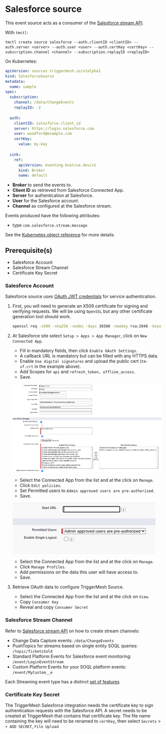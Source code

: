 # Salesforce source

This event source acts as a consumer of the [Salesforce stream API][salesforce-stream-api-docs].

With `tmctl`:

```
tmctl create source salesforce --auth.clientID <clientID> --auth.server <server> --auth.user <user> --auth.certKey <certKey> --subscription.channel <channel> --subscription.replayID <replayID>
```

On Kubernetes:

```yaml
apiVersion: sources.triggermesh.io/v1alpha1
kind: SalesforceSource
metadata:
  name: sample
spec:
  subscription:
    channel: /data/ChangeEvents
    replayID: -2

  auth:
    clientID: salesforce.client_id
    server: https://login.salesforce.com
    user: woodford@example.com
    certKey:
      value: my-key

  sink:
    ref:
      apiVersion: eventing.knative.dev/v1
      kind: Broker
      name: default
```

- **Broker** to send the events to.
- **Client ID** as retrieved from Salesforce Connected App.
- **Server** for authentication at Salesforce.
- **User** for the Salesforce account.
- **Channel** as configured at the Salesforce stream.

Events produced have the following attributes:

* type `com.salesforce.stream.message`

See the [Kubernetes object reference](../../reference/sources/#sources.triggermesh.io/v1alpha1.SalesforceSource) for more details.

## Prerequisite(s)

- Salesforce Account
- Salesforce Stream Channel
- Certificate Key Secret

### Salesforce Account

Salesforce source uses [OAuth JWT credentials][salesforce-oauth-jwt] for service authentication.

1. First, you will need to generate an X509 certificate for signing and verifying requests.
We will be using `OpenSSL` but any other certificate generation tool should work.

    ```sh
    openssl req -x509 -sha256 -nodes -days 36500 -newkey rsa:2048 -keyout tm-sf.key -out tm-sf.crt
    ```

1. At Salesforce site select `Setup > Apps > App Manager`, click on `New Connected App`.

    - Fill in mandatory fields, then click `Enable OAuth Settings`.
    - A callback URL is mandatory but can be filled with any HTTPS data.
    - Enable `Use digital signatures` and upload the public cert (`tm-sf.crt` in the example above).
    - Add Scopes for `api` and `refresh_token, offline_access`.
    - Save.

    ![Salesforce connected app](../assets/images/salesforce/salesforce-connected-app.png)

    - Select the Connected App from the list and at the click on `Manage`.
    - Click `Edit policies`.
    - Set Permitted users to `Admin approved users are pre-authorized`.
    - Save.

    ![Connected app policies](../assets/images/salesforce/connected-app-policies.png)

    - Select the Connected App from the list and at the click on `Manage`.
    - Click `Manage Profiles`.
    - Add permissions on the data this user will have access to.
    - Save.

1. Retrieve OAuth data to configure TriggerMesh Source.

   - Select the Connected App from the list and at the click on `View`.
   - Copy `Consumer Key`
   - Reveal and copy `Consumer Secret`

### Salesforce Stream Channel

Refer to [Salesforce stream API][salesforce-stream-api-docs] on how to create stream channels:

- Change Data Capture events: `/data/ChangeEvents`
- PushTopics for streams based on single entity SOQL queries: `/topic/TicketsSold`
- Standard Platform Events for Salesforce event monitoring: `/event/LoginEventStream`
- Custom Platform Events for your SOQL platform events: `/event/MyCustom__e`

Each Streaming event type has a distinct [set of features][salesroce-event-features]

### Certificate Key Secret

The TriggerMesh Salesforce integration needs the certificate key to sign authentication requests with the Salesforce API.
A secret needs to be created at TriggerMesh that contains that certificate key.
The file name containing the key will need to be renamed to `certKey`, then select `Secrets` > `+ ADD SECRET`, `File Upload`

[salesforce-stream-api-docs]: https://developer.salesforce.com/docs/atlas.en-us.api_streaming.meta/api_streaming/
[salesforce-oauth-jwt]: https://help.salesforce.com/articleView?id=remoteaccess_oauth_jwt_flow.htm
[salesroce-event-features]: https://developer.salesforce.com/docs/atlas.en-us.api_streaming.meta/api_streaming/event_comparison.htm
[ce]: https://cloudevents.io/
